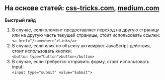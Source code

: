 ## На основе статей: [css-tricks.com](https://css-tricks.com/a-complete-guide-to-links-and-buttons/), [medium.com](https://medium.com/@baradusov/стилизуем-кнопки-правильно-6ea5abc278b1)

**Быстрый гайд**<br>
1. В случае, если элемент предоставляет переход на другую страницу или на другую часть текущей страницы, стоит использовать ссылки:<br>
`<a href="/somewhere">link</a>`
2. В случае, если клик по объекту активирует JavaScript-действия, стоит использовать кнопки:<br>
`<button type="button">button</button>`
3. В случае, если требуется отправить форму, стоит использовать input:<br>
`<input type="submit" value="Submit">`